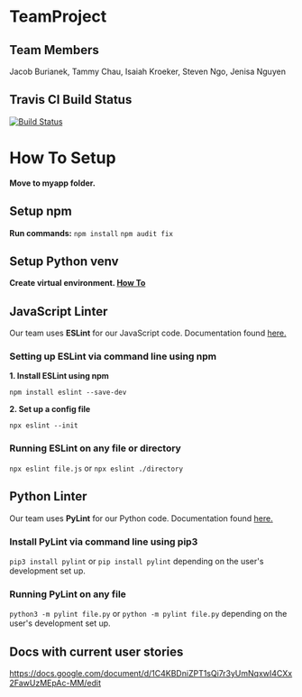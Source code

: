 # TeamProject
## Team Members
Jacob Burianek, Tammy Chau, Isaiah Kroeker, Steven Ngo, Jenisa Nguyen

## Travis CI Build Status
[![Build Status](https://travis-ci.com/CSC308-TeamA/ClubTracker.svg?branch=main)](https://travis-ci.com/CSC308-TeamA/ClubTracker)



# How To Setup
**Move to myapp folder.**

## Setup npm
**Run commands:**
`npm install`
`npm audit fix`


## Setup Python venv
**Create virtual environment. [How To](https://docs.python.org/3/tutorial/venv.html)**



## JavaScript Linter
Our team uses **ESLint** for our JavaScript code. Documentation found [here.](https://eslint.org/docs/user-guide/getting-started)

### Setting up ESLint via command line using npm
**1. Install ESLint using npm**

`npm install eslint --save-dev`

**2. Set up a config file**

`npx eslint --init`

### Running ESLint on any file or directory
`npx eslint file.js` or `npx eslint ./directory`


## Python Linter
Our team uses **PyLint** for our Python code. Documentation found [here.](http://pylint.pycqa.org/en/latest/intro.html)

### Install PyLint via command line using pip3
`pip3 install pylint` or `pip install pylint` depending on the user's development set up.

### Running PyLint on any file 
`python3 -m pylint file.py` or `python -m pylint file.py` depending on the user's development set up.


## Docs with current user stories
https://docs.google.com/document/d/1C4KBDniZPT1sQi7r3yUmNqxwI4CXx2FawUzMEpAc-MM/edit
